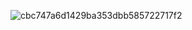 


![cbc747a6d1429ba353dbb585722717f2](https://github.com/user-attachments/assets/96bc5df4-2cac-4092-920d-e93fd441e075)













